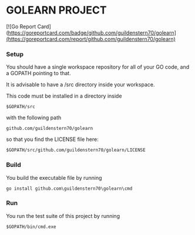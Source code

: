 # GOLEARN PROJECT

[![Go Report Card](https://goreportcard.com/badge/github.com/guildenstern70/golearn](https://goreportcard.com/report/github.com/guildenstern70/golearn)

### Setup

You should have a single workspace repository for all of your GO 
code, and a GOPATH pointing to that.

It is advisable to have a /src directory inside your workspace.

This code must be installed in a directory inside

    $GOPATH/src

with the following path

    github.com/guildenstern70/golearn
    
so that you find the LICENSE file here:

    $GOPATH/src/github.com/guildenstern70/golearn/LICENSE
    
 ### Build
 
 You build the executable file by running
 
    go install github.com\guildenstern70\golearn\cmd
 
 ### Run
 
 You run the test suite of this project by running

    $GOPATH/bin/cmd.exe